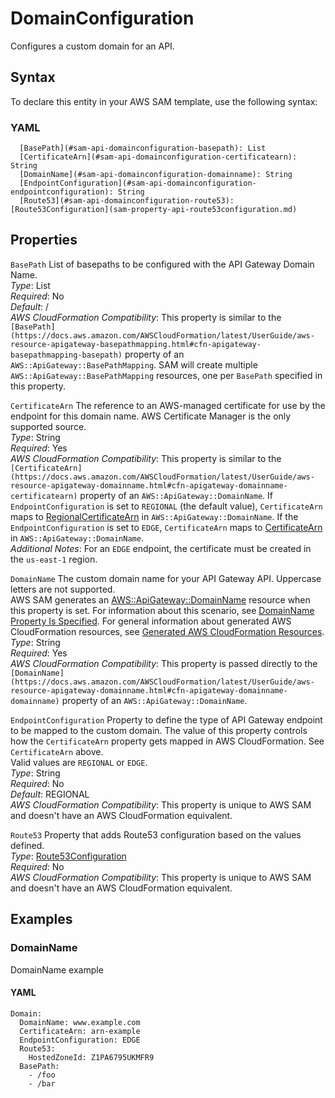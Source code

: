 # DomainConfiguration<a name="sam-property-api-domainconfiguration"></a>

Configures a custom domain for an API\.

## Syntax<a name="sam-property-api-domainconfiguration-syntax"></a>

To declare this entity in your AWS SAM template, use the following syntax:

### YAML<a name="sam-property-api-domainconfiguration-syntax.yaml"></a>

```
  [BasePath](#sam-api-domainconfiguration-basepath): List
  [CertificateArn](#sam-api-domainconfiguration-certificatearn): String
  [DomainName](#sam-api-domainconfiguration-domainname): String
  [EndpointConfiguration](#sam-api-domainconfiguration-endpointconfiguration): String
  [Route53](#sam-api-domainconfiguration-route53): [Route53Configuration](sam-property-api-route53configuration.md)
```

## Properties<a name="sam-property-api-domainconfiguration-properties"></a>

 `BasePath`   <a name="sam-api-domainconfiguration-basepath"></a>
List of basepaths to be configured with the API Gateway Domain Name\.  
*Type*: List  
*Required*: No  
*Default*: /  
*AWS CloudFormation Compatibility*: This property is similar to the `[BasePath](https://docs.aws.amazon.com/AWSCloudFormation/latest/UserGuide/aws-resource-apigateway-basepathmapping.html#cfn-apigateway-basepathmapping-basepath)` property of an `AWS::ApiGateway::BasePathMapping`\. SAM will create multiple `AWS::ApiGateway::BasePathMapping` resources, one per `BasePath` specified in this property\.

 `CertificateArn`   <a name="sam-api-domainconfiguration-certificatearn"></a>
The reference to an AWS\-managed certificate for use by the endpoint for this domain name\. AWS Certificate Manager is the only supported source\.  
*Type*: String  
*Required*: Yes  
*AWS CloudFormation Compatibility*: This property is similar to the `[CertificateArn](https://docs.aws.amazon.com/AWSCloudFormation/latest/UserGuide/aws-resource-apigateway-domainname.html#cfn-apigateway-domainname-certificatearn)` property of an `AWS::ApiGateway::DomainName`\. If `EndpointConfiguration` is set to `REGIONAL` \(the default value\), `CertificateArn` maps to [RegionalCertificateArn](https://docs.aws.amazon.com/AWSCloudFormation/latest/UserGuide/aws-resource-apigateway-domainname.html#cfn-apigateway-domainname-regionalcertificatearn) in `AWS::ApiGateway::DomainName`\. If the `EndpointConfiguration` is set to `EDGE`, `CertificateArn` maps to [CertificateArn](https://docs.aws.amazon.com/AWSCloudFormation/latest/UserGuide/aws-resource-apigateway-domainname.html#cfn-apigateway-domainname-certificatearn) in `AWS::ApiGateway::DomainName`\.  
*Additional Notes*: For an `EDGE` endpoint, the certificate must be created in the `us-east-1` region\.

 `DomainName`   <a name="sam-api-domainconfiguration-domainname"></a>
The custom domain name for your API Gateway API\. Uppercase letters are not supported\.  
AWS SAM generates an [AWS::ApiGateway::DomainName](https://docs.aws.amazon.com/AWSCloudFormation/latest/UserGuide/aws-resource-apigateway-domainname.html) resource when this property is set\. For information about this scenario, see [DomainName Property Is Specified](sam-specification-generated-resources-api.md#sam-specification-generated-resources-api-domain-name)\. For general information about generated AWS CloudFormation resources, see [Generated AWS CloudFormation Resources](sam-specification-generated-resources.md)\.  
*Type*: String  
*Required*: Yes  
*AWS CloudFormation Compatibility*: This property is passed directly to the `[DomainName](https://docs.aws.amazon.com/AWSCloudFormation/latest/UserGuide/aws-resource-apigateway-domainname.html#cfn-apigateway-domainname-domainname)` property of an `AWS::ApiGateway::DomainName`\.

 `EndpointConfiguration`   <a name="sam-api-domainconfiguration-endpointconfiguration"></a>
Property to define the type of API Gateway endpoint to be mapped to the custom domain\. The value of this property controls how the `CertificateArn` property gets mapped in AWS CloudFormation\. See `CertificateArn` above\.  
Valid values are `REGIONAL` or `EDGE`\.  
*Type*: String  
*Required*: No  
*Default*: REGIONAL  
*AWS CloudFormation Compatibility*: This property is unique to AWS SAM and doesn't have an AWS CloudFormation equivalent\.

 `Route53`   <a name="sam-api-domainconfiguration-route53"></a>
Property that adds Route53 configuration based on the values defined\.  
*Type*: [Route53Configuration](sam-property-api-route53configuration.md)  
*Required*: No  
*AWS CloudFormation Compatibility*: This property is unique to AWS SAM and doesn't have an AWS CloudFormation equivalent\.

## Examples<a name="sam-property-api-domainconfiguration--examples"></a>

### DomainName<a name="sam-property-api-domainconfiguration--examples--domainname"></a>

DomainName example

#### YAML<a name="sam-property-api-domainconfiguration--examples--domainname--yaml"></a>

```
Domain:
  DomainName: www.example.com
  CertificateArn: arn-example
  EndpointConfiguration: EDGE
  Route53:
    HostedZoneId: Z1PA6795UKMFR9
  BasePath:
    - /foo
    - /bar
```